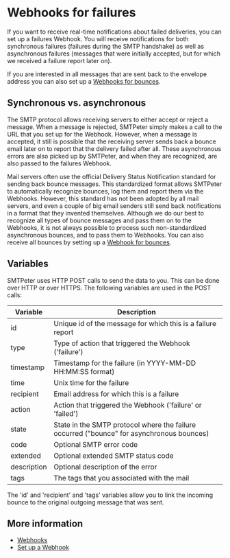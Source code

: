 # Webhooks for failures

If you want to receive real-time notifications about failed deliveries,
you can set up a failures Webhook. You will receive notifications
for both synchronous failures (failures during the SMTP handshake)
as well as asynchronous failures (messages that were initially accepted,
but for which we received a failure report later on).

If you are interested in all messages that are sent back to the envelope 
address you can also set up a [Webhooks for bounces](webhook-failures).

## Synchronous vs. asynchronous

The SMTP protocol allows receiving servers to either accept or reject a 
message. When a message is rejected, SMTPeter simply makes a call to the 
URL that you set up for the Webhook. However, when a message is 
accepted, it still is possible that the receiving server sends back a 
bounce email later on to report that the delivery failed after all. These 
asynchronous errors are also picked up by SMTPeter, and when they are 
recognized, are also passed to the failures Webhook.

Mail servers often use the official Delivery Status Notification standard 
for sending back bounce messages. This standardized format allows SMTPeter
to automatically recognize bounces, log them and report them via the
Webhooks. However, this standard has not been adopted by all
mail servers, and even a couple of big email senders still send back 
notifications in a format that they invented themselves. Although we do
our best to recognize all types of bounce messages and pass them on to
the Webhooks, it is not always possible to process such non-standardized
asynchronous bounces, and to pass them to Webhooks. You can also receive 
all bounces by setting up a [Webhook for bounces](webhook-bounces).

## Variables

SMTPeter uses HTTP POST calls to send the data to you. This can be done
over HTTP or over HTTPS. The following variables are used in the POST
calls:

| Variable     | Description                                                                               |
|--------------|-------------------------------------------------------------------------------------------|
| id           | Unique id of the message for which this is a failure report                               |
| type         | Type of action that triggered the Webhook ('failure')                                     |
| timestamp    | Timestamp for the failure (in YYYY-MM-DD HH:MM:SS format)                                 |
| time         | Unix time for the failure                                                                 |
| recipient    | Email address for which this is a failure                                                 |
| action       | Action that triggered the Webhook ('failure' or 'failed')                                 |
| state        | State in the SMTP protocol where the failure occurred ("bounce" for asynchronous bounces) |
| code         | Optional SMTP error code                                                                  |
| extended     | Optional extended SMTP status code                                                        |
| description  | Optional description of the error                                                         |
| tags         | The tags that you associated with the mail                                                |

The 'id' and 'recipient' and 'tags' variables allow you to link the incoming bounce
to the original outgoing message that was sent.

## More information

* [Webhooks](./webhooks)
* [Set up a Webhook](./webhook-setup)
